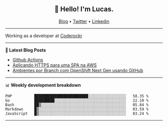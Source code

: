 <h2 align="center">👋 Hello! I'm Lucas.</h2>
<p align="center">
  <a href="https://www.lucassabreu.net.br/">Blog</a> •
  <a href="https://twitter.com/lucassabreu">Twitter</a> •
  <a href="https://www.linkedin.com/in/lucassantosabreu/">Linkedin</a>
</p>

---

Working as a developer at [Coderockr](https://github.com/Coderockr)

---

**📝 Latest Blog Posts**

<!-- BLOG-POST-LIST:START -->
- [Github Actions](https://www.lucassabreu.net.br/post/github-actions/)
- [Aplicando HTTPS para uma SPA na AWS](https://www.lucassabreu.net.br/post/aplicando-https-para-uma-spa-na-aws/)
- [Ambientes por Branch com OpenShift Next Gen usando GitHub](https://www.lucassabreu.net.br/post/ambientes-por-branch-com-openshift-next-gen-usando-github/)
<!-- BLOG-POST-LIST:END -->

---

📊 **Weekly development breakdown**
<!--START_SECTION:waka-->
```text
PHP          ████████████████████████░░░░░░░░░░░░░░░░░   58.35 % 
Go           █████████░░░░░░░░░░░░░░░░░░░░░░░░░░░░░░░░   22.10 % 
Bash         ██▒░░░░░░░░░░░░░░░░░░░░░░░░░░░░░░░░░░░░░░   05.84 % 
Markdown     █▒░░░░░░░░░░░░░░░░░░░░░░░░░░░░░░░░░░░░░░░   03.59 % 
JavaScript   █▒░░░░░░░░░░░░░░░░░░░░░░░░░░░░░░░░░░░░░░░   03.24 % 
```
<!--END_SECTION:waka-->

---
